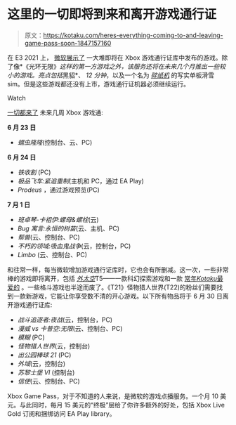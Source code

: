 # 这里的一切即将到来和离开游戏通行证

> 原文：<https://kotaku.com/heres-everything-coming-to-and-leaving-game-pass-soon-1847157160>

在 E3 2021 上， [微软展示了](https://kotaku.com/10-new-xbox-game-pass-titles-shown-at-e3-2021-1847072899) 一大堆即将在 Xbox 游戏通行证库中发布的游戏。除了像*《光环无限》*这样的第一方游戏之外，该服务还将在未来几个月推出一些较小的游戏。亮点包括*黑貂*、 *12 分钟*，以及一个名为 [*碎纸机*](https://kotaku.com/im-amped-for-this-rad-e3-snowboarding-game-1847094951) 的写实单板滑雪 sim。但是这些游戏都还没有上市，游戏通行证机器必须继续运行。

Watch

[一切都来了](https://news.xbox.com/en-us/2021/06/23/xbox-game-pass-coming-soon-june-2021/) 未来几周 Xbox 游戏通:

**6 月 23 日**

*   *蠕虫隆隆*(控制台、云、PC)

**6 月 24 日**

*   *铁收割* (PC)
*   *极品飞车:紧追重制*(主机和 PC，通过 EA Play)
*   *Prodeus* ，通过游戏预览(PC)

**7 月 1 日**

*   *班卓琴-卡祖伊:螺母&螺栓*(云)
*   *Bug 寓言:永恒的树苗*(云、主机、PC)
*   *帮兽*(云、控制台、PC)
*   *不朽的领域:吸血鬼战争*(云，控制台，PC)
*   *Limbo* (云、控制台、PC)

和往常一样，每当微软增加游戏通行证库时，它也会有所删减。这一次，一些非常棒的游戏即将离开，包括 [*外太空*](https://kotaku.com/playing-outer-wilds-in-times-square-was-the-best-way-to-1840775214)T5——一款科幻探索游戏和一款 [常年](https://kotaku.com/the-brilliant-outer-wilds-breaks-many-of-gamings-unwrit-1839065568)[*Kotaku*](https://kotaku.com/outer-wilds-is-one-of-the-best-games-ive-ever-played-1835801654)[最爱的](https://kotaku.com/outer-wilds-has-made-exploration-in-other-games-boring-1840148560) 。一些格斗游戏也半途而废了。《T21》怪物猎人世界(T22)的粉丝们需要找到一款新游戏，它能让你享受数不清的开心游戏。以下所有物品将于 6 月 30 日离开游戏通行证库:

*   *战斗追逐者:夜战*(云，控制台，PC)
*   *漫威 vs 卡普空:无限*(云、控制台、PC)
*   *模糊* (PC)
*   *怪物猎人世界*(云，控制台)
*   *出公园棒球 21* (PC)
*   *外域*(云，控制台)
*   *苏黎士堡 VI* (控制台)
*   *信使*(云、控制台、PC)

Xbox Game Pass，对于不知道的人来说，是微软的游戏点播服务。一个月 10 美元。与此同时，每月 15 美元的“终极”层给了你许多额外的好处，包括 Xbox Live Gold 订阅和捆绑访问 EA Play library。